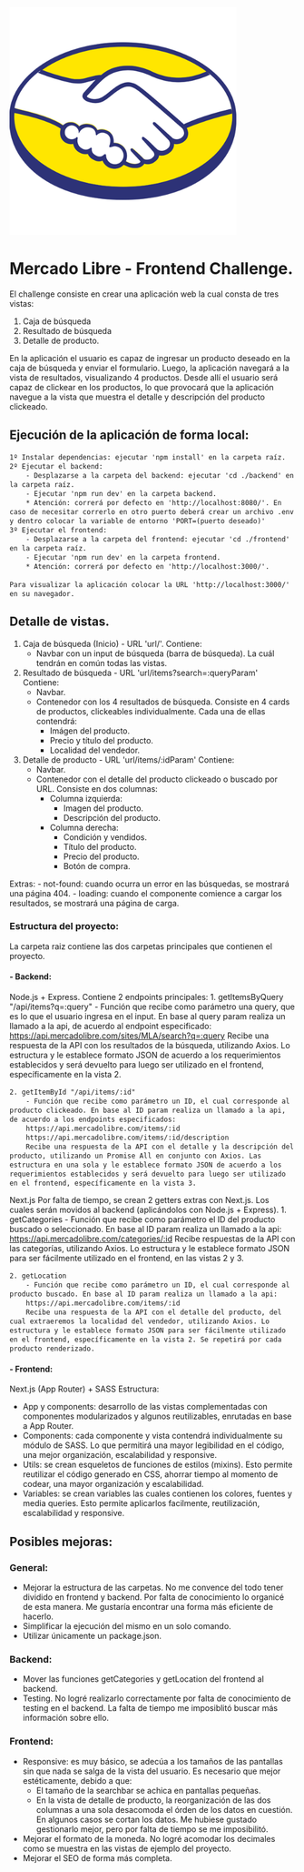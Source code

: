 <img src="https://github.com/tomasdimatteo99/MeLi-challenge/blob/main/frontend/public/logoML.png" alt="Mercado Libre - Frontend Challenge" width="400"/>

# Mercado Libre - Frontend Challenge.

El challenge consiste en crear una aplicación web la cual consta de tres vistas:

1. Caja de búsqueda
2. Resultado de búsqueda
3. Detalle de producto.

En la aplicación el usuario es capaz de ingresar un producto deseado en la caja de búsqueda y enviar el formulario. Luego, la aplicación navegará a la vista de resultados, visualizando 4 productos. Desde allí el usuario será capaz de clickear en los productos, lo que provocará que la aplicación navegue a la vista que muestra el detalle y descripción del producto clickeado.

## Ejecución de la aplicación de forma local:
    1º Instalar dependencias: ejecutar 'npm install' en la carpeta raíz.
    2º Ejecutar el backend:
        - Desplazarse a la carpeta del backend: ejecutar 'cd ./backend' en la carpeta raíz.
        - Ejecutar 'npm run dev' en la carpeta backend.
        * Atención: correrá por defecto en 'http://localhost:8080/'. En caso de necesitar correrlo en otro puerto deberá crear un archivo .env y dentro colocar la variable de entorno 'PORT=(puerto deseado)' 
    3º Ejecutar el frontend:
        - Desplazarse a la carpeta del frontend: ejecutar 'cd ./frontend' en la carpeta raíz.
        - Ejecutar 'npm run dev' en la carpeta frontend.
        * Atención: correrá por defecto en 'http://localhost:3000/'.

    Para visualizar la aplicación colocar la URL 'http://localhost:3000/' en su navegador.

## Detalle de vistas.
1. Caja de búsqueda (Inicio) - URL 'url/'.
    Contiene:
    - Navbar con un input de búsqueda (barra de búsqueda). La cuál tendrán en común todas las vistas.
2. Resultado de búsqueda - URL 'url/items?search=:queryParam'
    Contiene:
    - Navbar.
    - Contenedor con los 4 resultados de búsqueda. Consiste en 4 cards de productos, clickeables individualmente. Cada una de ellas contendrá:
        * Imágen del producto.
        * Precio y título del producto.
        * Localidad del vendedor.
3. Detalle de producto - URL 'url/items/:idParam'
    Contiene:
    - Navbar.
    - Contenedor con el detalle del producto clickeado o buscado por URL. Consiste en dos columnas:
        * Columna izquierda:
            * Imagen del producto.
            * Descripción del producto.
        * Columna derecha:
            * Condición y vendidos.
            * Título del producto.
            * Precio del producto.
            * Botón de compra.

Extras:
    - not-found: cuando ocurra un error en las búsquedas, se mostrará una página 404.
    - loading: cuando el componente comience a cargar los resultados, se mostrará una página de carga.

### Estructura del proyecto:
La carpeta raiz contiene las dos carpetas principales que contienen el proyecto.
#### - Backend:
Node.js + Express.
Contiene 2 endpoints principales:
    1. getItemsByQuery "/api/items?q=:query"
        - Función que recibe como parámetro una query, que es lo que el usuario ingresa en el input. En base al query param realiza un llamado a la api, de acuerdo al endpoint especificado:
        https://api.mercadolibre.com/sites/MLA/search?q=:query
        Recibe una respuesta de la API con los resultados de la búsqueda, utilizando Axios. Lo estructura y le establece formato JSON de acuerdo a los requerimientos establecidos y será devuelto para luego ser utilizado en el frontend, específicamente en la vista 2.

    2. getItemById "/api/items/:id"
        - Función que recibe como parámetro un ID, el cual corresponde al producto clickeado. En base al ID param realiza un llamado a la api, de acuerdo a los endpoints especificados:
        https://api.mercadolibre.com/items/:id
        https://api.mercadolibre.com/items/:id/description
        Recibe una respuesta de la API con el detalle y la descripción del producto, utilizando un Promise All en conjunto con Axios. Las estructura en una sola y le establece formato JSON de acuerdo a los requerimientos establecidos y será devuelto para luego ser utilizado en el frontend, específicamente en la vista 3.

Next.js
Por falta de tiempo, se crean 2 getters extras con Next.js. Los cuales serán movidos al backend (aplicándolos con Node.js + Express).
    1. getCategories
        - Función que recibe como parámetro el ID del producto buscado o seleccionado. En base al ID param realiza un llamado a la api:
        https://api.mercadolibre.com/categories/:id
        Recibe respuestas de la API con las categorías, utilizando Axios. Lo estructura y le establece formato JSON para ser fácilmente utilizado en el frontend, en las vistas 2 y 3.

    2. getLocation
        - Función que recibe como parámetro un ID, el cual corresponde al producto buscado. En base al ID param realiza un llamado a la api:
        https://api.mercadolibre.com/items/:id
        Recibe una respuesta de la API con el detalle del producto, del cual extraeremos la localidad del vendedor, utilizando Axios. Lo estructura y le establece formato JSON para ser fácilmente utilizado en el frontend, específicamente en la vista 2. Se repetirá por cada producto renderizado.

#### - Frontend:
Next.js (App Router) + SASS
Estructura:
- App y components: desarrollo de las vistas complementadas con componentes modularizados y algunos reutilizables, enrutadas en base a App Router.
- Components: cada componente y vista contendrá individualmente su módulo de SASS. Lo que permitirá una mayor legibilidad en el código, una mejor organización, escalabilidad y responsive.
- Utils: se crean esqueletos de funciones de estilos (mixins). Esto permite reutilizar el código generado en CSS, ahorrar tiempo al momento de codear, una mayor organización y escalabilidad.
- Variables: se crean variables las cuales contienen los colores, fuentes y media queries. Esto permite aplicarlos facilmente, reutilización, escalabilidad y responsive.

## Posibles mejoras:
### General:
 - Mejorar la estructura de las carpetas. No me convence del todo tener dividido en frontend y backend. Por falta de conocimiento lo organicé de esta manera. Me gustaría encontrar una forma más eficiente de hacerlo.
 - Simplificar la ejecución del mismo en un solo comando.
 - Utilizar únicamente un package.json.
### Backend:
 - Mover las funciones getCategories y getLocation del frontend al backend.
 - Testing. No logré realizarlo correctamente por falta de conocimiento de testing en el backend. La falta de tiempo me imposiblitó buscar más información sobre ello.
### Frontend:
 - Responsive: es muy básico, se adecúa a los tamaños de las pantallas sin que nada se salga de la vista del usuario. Es necesario que mejor estéticamente, debido a que:
    * El tamaño de la searchbar se achica en pantallas pequeñas.
    * En la vista de detalle de producto, la reorganización de las dos columnas a una sola desacomoda el órden de los datos en cuestión. En algunos casos se cortan los datos. Me hubiese gustado gestionarlo mejor, pero por falta de tiempo se me imposibilitó.
 - Mejorar el formato de la moneda. No logré acomodar los decimales como se muestra en las vistas de ejemplo del proyecto.
 - Mejorar el SEO de forma más completa.
 
